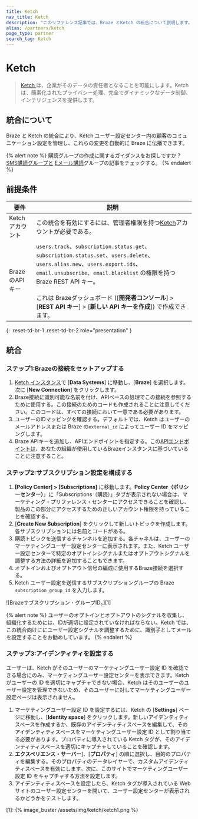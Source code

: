 ```yaml
---
title: Ketch
nav_title: Ketch
description: "このリファレンス記事では、Braze とKetch の統合について説明します。Ketchは、簡素化されたプライバシー運用、完全でダイナミックなデータ制御、インテリジェンスを提供します。"
alias: /partners/ketch
page_type: partner
search_tag: Ketch
---
```


# Ketch

> [Ketch ](https://www.ketch.com)は、企業がそのデータの責任者となることを可能にします。Ketchは、簡素化されたプライバシー処理、完全でダイナミックなデータ制御、インテリジェンスを提供します。 



## 統合について

Braze と Ketch の統合により、Ketch ユーザー設定センター内の顧客のコミュニケーション設定を管理し、これらの変更を自動的に Braze に伝播できます。 

{% alert note %}
購読グループの作成に関するガイダンスをお探しですか？<a href='/docs/user_guide/message_building_by_channel/sms/sms_subscription_group/'>SMS購読グループと</a> <a href='/docs/user_guide/message_building_by_channel/email/managing_user_subscriptions/'>Eメール購読</a>グループの記事をチェックする。
{% endalert %}

## 前提条件

| 要件 | 説明 |
|---|---|
| Ketch アカウント | この統合を有効にするには、管理者権限を持つ[Ketch](https://www.ketch.com)アカウントが必要である。 |
| BrazeのAPIキー | `users.track`、`subscription.status.get`、`subscription.status.set`、`users.delete`、`users.alias.new`、`users.export.ids`、`email.unsubscribe`、`email.blacklist` の権限を持つ Braze REST API キー。<br><br> これは Brazeダッシュボード ([**開発者コンソール**] > [**REST API キー**] > [**新しい API キーを作成**]) で作成できます。 |
{: .reset-td-br-1 .reset-td-br-2 role="presentation" }

## 統合

### ステップ1:Brazeの接続をセットアップする

1. [Ketch インスタンス](https://app.ketch.com)で [**Data Systems**] に移動し、[**Braze**] を選択します。次に [**New Connection**] をクリックします。
2. Braze接続に識別可能な名前を付け、APIベースの処理でこの接続を参照するために使用する。この接続のためのコードも作成されることに注意してください。このコードは、すべての接続において一意である必要があります。
3. ユーザーのIDマッピングを確認する。デフォルトでは、Ketch はユーザーのメールアドレスまたは Braze の`external_id` によってユーザー ID をマッピングします。
4. Braze APIキーを追加し、APIエンドポイントを指定する。この[APIエンドポイントは]({{site.baseurl}}/api/basics/#endpoints)、あなたの組織が使用しているBrazeインスタンスに基づいていることに注意すること。

### ステップ2:サブスクリプション設定を構成する

1. **[Policy Center] > [Subscriptions]** に移動します。**Policy Center（ポリシーセンター）**」に「Subscriptions（購読）」タブが表示されない場合は、マーケティング・プリファレンス・センターにアクセスできることを確認し、製品のこの部分にアクセスするための正しいアカウント権限を持っていることを確認する。
2. [**Create New Subscription**] をクリックして新しいトピックを作成します。各サブスクリプションには名前とコードがある。
3. 購読トピックを送信するチャンネルを追加する。各チャネルは、ユーザーのマーケティングユーザー設定センターに表示されます。また、Ketch ユーザー設定センターで特定のオプトインシグナルまたはオプトアウトシグナルを調整する方法の詳細を追加することもできます。
4. オプトインおよびオプトアウト信号の編成に使用するBraze接続を選択する。
5. Ketch ユーザー設定を送信するサブスクリプショングループの Braze `subscription_group_id` を入力します。

![Brazeサブスクリプション・グループID。][1]

{% alert note %}
ユーザーのオプトインとオプトアウトのシグナルを収集し、組織化するためには、IDが適切に設定されていなければならない。Ketch では、この統合向けににユーザー設定シグナルを調整するために、識別子としてメールを設定することをお勧めしています。
{% endalert %}


### ステップ3:アイデンティティを設定する

ユーザーは、Ketch がそのユーザーのマーケティングユーザー設定 ID を確認できる場合にのみ、マーケティングユーザー設定センターを表示できます。Ketch がユーザーの ID を適切にキャプチャできない場合、Ketch はそのユーザーのユーザー設定を管理できないため、そのユーザーに対してマーケティングユーザー設定ページは表示されません。

1. マーケティングユーザー設定 ID を設定するには、Ketch の [**Settings**] ページに移動し、[**Identity space**] をクリックします。新しいアイデンティティスペースを作成するか、既存のアイデンティティスペースを編集して、そのアイデンティティスペースをマーケティングユーザー設定 ID として割り当てる必要があります。プロパティに導入されている Ketch タグが、そのアイデンティティスペースを適切にキャプチャしていることを確認します。
2. **エクスペリエンス・サーバー**]、[**プロパティ**] の順に選択し、目的のプロパティを編集する。そのプロパティのデータレイヤーで、カスタムアイデンティティスペースを有効にします。次に、このサイトでマーケティングユーザー設定 ID をキャプチャする方法を設定します。
3. アイデンティティスペースを設定したら、Ketch タグが導入されている Web サイトのユーザー設定センターを開いて、ユーザー設定センターが表示されるかどうかをテストします。


[1]: {% image_buster /assets/img/ketch/ketch1.png %}
